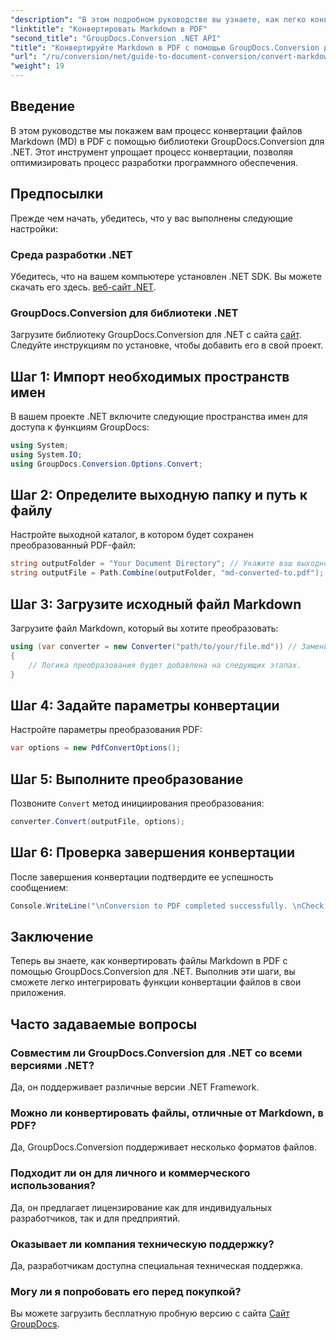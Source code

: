 ```yaml
---
"description": "В этом подробном руководстве вы узнаете, как легко конвертировать файлы Markdown (MD) в формат Portable Document Format (PDF) с помощью библиотеки GroupDocs.Conversion для .NET."
"linktitle": "Конвертировать Markdown в PDF"
"second_title": "GroupDocs.Conversion .NET API"
"title": "Конвертируйте Markdown в PDF с помощью GroupDocs.Conversion для .NET"
"url": "/ru/conversion/net/guide-to-document-conversion/convert-markdown-to-pdf/"
"weight": 19
---
```


## Введение

В этом руководстве мы покажем вам процесс конвертации файлов Markdown (MD) в PDF с помощью библиотеки GroupDocs.Conversion для .NET. Этот инструмент упрощает процесс конвертации, позволяя оптимизировать процесс разработки программного обеспечения.

## Предпосылки

Прежде чем начать, убедитесь, что у вас выполнены следующие настройки:

### Среда разработки .NET
Убедитесь, что на вашем компьютере установлен .NET SDK. Вы можете скачать его здесь. [веб-сайт .NET](https://dotnet.microsoft.com/download).

### GroupDocs.Conversion для библиотеки .NET
Загрузите библиотеку GroupDocs.Conversion для .NET с сайта [сайт](https://releases.groupdocs.com/conversion/net/). Следуйте инструкциям по установке, чтобы добавить его в свой проект.

## Шаг 1: Импорт необходимых пространств имен
В вашем проекте .NET включите следующие пространства имен для доступа к функциям GroupDocs:

```csharp
using System;
using System.IO;
using GroupDocs.Conversion.Options.Convert;
```

## Шаг 2: Определите выходную папку и путь к файлу
Настройте выходной каталог, в котором будет сохранен преобразованный PDF-файл:

```csharp
string outputFolder = "Your Document Directory"; // Укажите ваш выходной каталог
string outputFile = Path.Combine(outputFolder, "md-converted-to.pdf");
```

## Шаг 3: Загрузите исходный файл Markdown
Загрузите файл Markdown, который вы хотите преобразовать:

```csharp
using (var converter = new Converter("path/to/your/file.md")) // Замените на путь к вашему MD-файлу
{
    // Логика преобразования будет добавлена на следующих этапах.
}
```

## Шаг 4: Задайте параметры конвертации
Настройте параметры преобразования PDF:

```csharp
var options = new PdfConvertOptions();
```

## Шаг 5: Выполните преобразование
Позвоните `Convert` метод инициирования преобразования:

```csharp
converter.Convert(outputFile, options);
```

## Шаг 6: Проверка завершения конвертации
После завершения конвертации подтвердите ее успешность сообщением:

```csharp
Console.WriteLine("\nConversion to PDF completed successfully. \nCheck output in {0}", outputFolder);
```

## Заключение
Теперь вы знаете, как конвертировать файлы Markdown в PDF с помощью GroupDocs.Conversion для .NET. Выполнив эти шаги, вы сможете легко интегрировать функции конвертации файлов в свои приложения.

## Часто задаваемые вопросы

### Совместим ли GroupDocs.Conversion для .NET со всеми версиями .NET?
Да, он поддерживает различные версии .NET Framework.

### Можно ли конвертировать файлы, отличные от Markdown, в PDF?
Да, GroupDocs.Conversion поддерживает несколько форматов файлов.

### Подходит ли он для личного и коммерческого использования?
Да, он предлагает лицензирование как для индивидуальных разработчиков, так и для предприятий.

### Оказывает ли компания техническую поддержку?
Да, разработчикам доступна специальная техническая поддержка.

### Могу ли я попробовать его перед покупкой?
Вы можете загрузить бесплатную пробную версию с сайта [Сайт GroupDocs](https://releases.groupdocs.com/conversion/net/).